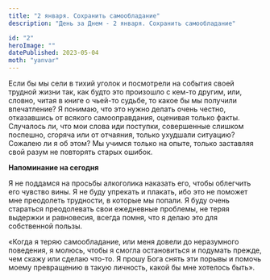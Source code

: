 ```yaml
---
title: "2 января. Сохранить самообладание"
description: "День за Днем - 2 января. Сохранить самообладание"

id: "2"
heroImage: ""
datePublished: 2023-05-04
moth: "yanvar"
---
```


Если бы мы сели в тихий уголок и посмотрели на события своей трудной жизни
так, как будто это произошло с кем-то другим, или, словно, читая в книге о
чьей-то судьбе, то какое бы мы получили впечатление? Я понимаю, что это нужно
делать очень честно, отказавшись от всякого самооправдания, оценивая только
факты. Случалось ли, что мои слова иди поступки, совершенные слишком поспешно,
сгоряча или от отчаяния, только ухудшали ситуацию? Сожалею ли я об этом? Мы
учимся только на опыте, только заставляя свой разум не повторять старых
ошибок.

**Напоминание на сегодня**

Я не поддамся на просьбы алкоголика наказать его, чтобы облегчить его чувство
вины. Я не буду упрекать и плакать, ибо это не поможет мне преодолеть
трудности, в которые мы попали. Я буду очень стараться преодолевать свои
ежедневные проблемы, не теряя выдержки и равновесия, всегда помня, что я делаю
это для собственной пользы.

«Когда я теряю самообладание, или меня довели до неразумного поведения, я
молюсь, чтобы я смогла остановиться и подумать прежде, чем скажу или сделаю
что-то. Я прошу Бога снять эти порывы и помочь моему превращению в такую
личность, какой бы мне хотелось быть».

